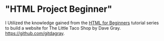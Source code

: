 # "HTML Project Beginner"

I Utilized the knowledge gained from the [HTML for Beginners](https://www.youtube.com/playlist?list=PL0Zuz27SZ-6OlAwitnFUubtE93DO-l0vu) tutorial series to build a website for The Little Taco Shop by Dave Gray. https://github.com/gitdagray.
